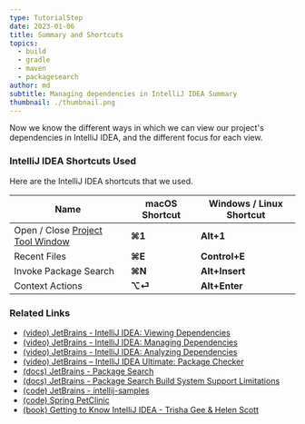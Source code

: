 ```yaml
---
type: TutorialStep
date: 2023-01-06
title: Summary and Shortcuts
topics:
  - build
  - gradle
  - maven
  - packagesearch
author: md
subtitle: Managing dependencies in IntelliJ IDEA Summary
thumbnail: ./thumbnail.png
---
```


Now we know the different ways in which we can view our project's dependencies in IntelliJ IDEA, and the different focus for each view.

### IntelliJ IDEA Shortcuts Used
Here are the IntelliJ IDEA shortcuts that we used.

| Name                                                                                             | macOS Shortcut | Windows / Linux Shortcut |
|--------------------------------------------------------------------------------------------------|----------------|--------------------------|
| Open / Close [Project Tool Window](https://www.jetbrains.com/help/idea/project-tool-window.html) | **⌘1**         | **Alt+1**                |
| Recent Files                                                                                     | **⌘E**         | **Control+E**            |
| Invoke Package Search                                                                            | **⌘N**         | **Alt+Insert**           |
| Context Actions                                                                                  | **⌥⏎**         | **Alt+Enter**            |


### Related Links
- [(video) JetBrains - IntelliJ IDEA: Viewing Dependencies](https://www.youtube.com/watch?v=1wnsc8hYM4c)
- [(video) JetBrains - IntelliJ IDEA: Managing Dependencies](https://www.youtube.com/watch?v=nqb9yAecM9Y)
- [(video) JetBrains - IntelliJ IDEA: Analyzing Dependencies](https://www.youtube.com/watch?v=La3Cp-O05eQ)
- [(video) JetBrains – IntelliJ IDEA Ultimate: Package Checker](https://www.youtube.com/watch?v=RWtN4WNQsX4)
- [(docs) JetBrains - Package Search](https://www.jetbrains.com/help/idea/package-search.html)
- [(docs) JetBrains - Package Search Build System Support Limitations](https://www.jetbrains.com/help/idea/package-search-build-system-support-limitations.html)
- [(code) JetBrains - intellij-samples](https://github.com/JetBrains/intellij-samples)
- [(code) Spring PetClinic](https://github.com/spring-projects/spring-petclinic)
- [(book) Getting to Know IntelliJ IDEA - Trisha Gee & Helen Scott](https://leanpub.com/gettingtoknowIntelliJIDEA)


